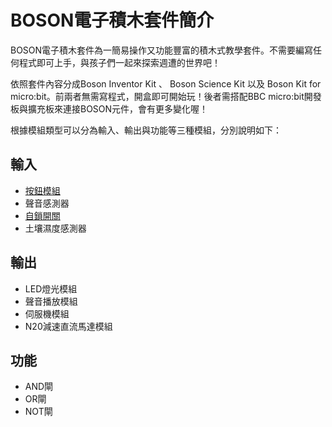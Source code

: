 # BOSON電子積木套件簡介

BOSON電子積木套件為一簡易操作又功能豐富的積木式教學套件。不需要編寫任何程式即可上手，與孩子們一起來探索週遭的世界吧！

依照套件內容分成Boson Inventor Kit 、 Boson Science Kit 以及 Boson Kit for micro:bit。前兩者無需寫程式，開盒即可開始玩！後者需搭配BBC micro:bit開發板與擴充板來連接BOSON元件，會有更多變化喔！

根據模組類型可以分為輸入、輸出與功能等三種模組，分別說明如下：

## 輸入

* [按鈕模組](https://cavedu.gitbook.io/boson/button_module)
* 聲音感測器
* [自鎖開關](https://cavedu.gitbook.io/boson/self_locking_switch)
* 土壤濕度感測器

## 輸出

* LED燈光模組
* 聲音播放模組
* 伺服機模組
* N20減速直流馬達模組

## 功能

* AND閘
* OR閘
* NOT閘

